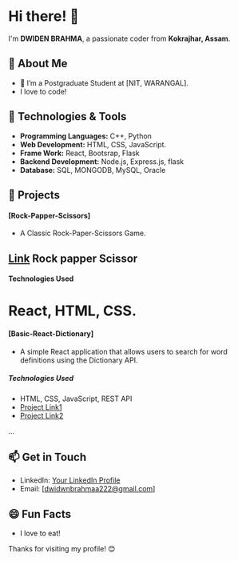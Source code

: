 # Hi there! 👋

I'm **DWIDEN BRAHMA**, a passionate coder from **Kokrajhar, Assam**.

## 🚀 About Me

- 🔭 I’m a Postgraduate Student at [NIT, WARANGAL].
- I love to code!

## 🔧 Technologies & Tools

- **Programming Languages:** C++, Python
- **Web Development:** HTML, CSS, JavaScript.
- **Frame Work:** React, Bootsrap, Flask
- **Backend Development:** Node.js, Express.js, flask
- **Database:** SQL, MONGODB, MySQL, Oracle



## 📂 Projects

#### [Rock-Papper-Scissors]

- A Classic Rock-Paper-Scissors Game.
## [Link](https://dwidenbrahma.github.io/rockpapperscissor/) Rock papper Scissor

#### Technologies Used
# React, HTML, CSS.

#### [Basic-React-Dictionary]

- A simple React application that allows users to search for word definitions using the Dictionary API.

##### Technologies Used
- HTML, CSS, JavaScript, REST API
- [Project Link1](https://github.com/Dwidenbrahma/react-dictionary/)
- [Project Link2](https://github.com/Dwidenbrahma/thala-checker/)

...

## 📫 Get in Touch

- LinkedIn: [Your LinkedIn Profile](https://www.linkedin.com/in/dwiden/)
- Email: [dwidwnbrahmaa222@gmail.com]

## 😄 Fun Facts

- I love to eat!

Thanks for visiting my profile! 😊
